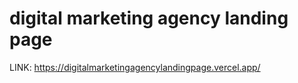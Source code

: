 # digital marketing agency landing page

LINK: https://digitalmarketingagencylandingpage.vercel.app/
